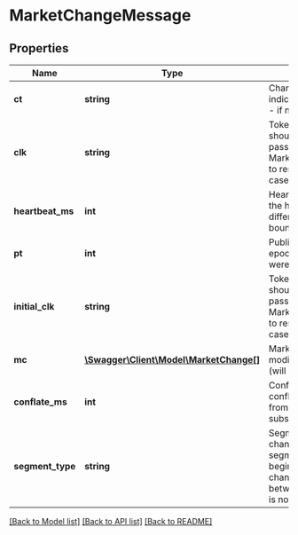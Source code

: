 # MarketChangeMessage

## Properties
Name | Type | Description | Notes
------------ | ------------- | ------------- | -------------
**ct** | **string** | Change Type - set to indicate the type of change - if null this is a delta) | [optional] 
**clk** | **string** | Token value (non-null) should be stored and passed in a MarketSubscriptionMessage to resume subscription (in case of disconnect) | [optional] 
**heartbeat_ms** | **int** | Heartbeat Milliseconds - the heartbeat rate (may differ from requested: bounds are 500 to 30000) | [optional] 
**pt** | **int** | Publish Time (in millis since epoch) that the changes were generated | [optional] 
**initial_clk** | **string** | Token value (non-null) should be stored and passed in a MarketSubscriptionMessage to resume subscription (in case of disconnect) | [optional] 
**mc** | [**\Swagger\Client\Model\MarketChange[]**](MarketChange.md) | MarketChanges - the modifications to markets (will be null on a heartbeat | [optional] 
**conflate_ms** | **int** | Conflate Milliseconds - the conflation rate (may differ from that requested if subscription is delayed) | [optional] 
**segment_type** | **string** | Segment Type - if the change is split into multiple segments, this denotes the beginning and end of a change, and segments in between. Will be null if data is not segmented | [optional] 

[[Back to Model list]](../README.md#documentation-for-models) [[Back to API list]](../README.md#documentation-for-api-endpoints) [[Back to README]](../README.md)


